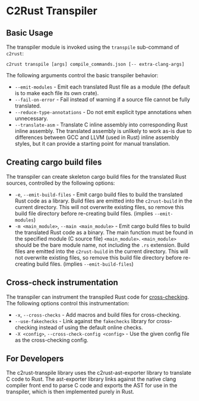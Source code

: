 # C2Rust Transpiler

## Basic Usage

The transpiler module is invoked using the `transpile` sub-command of `c2rust`:

    c2rust transpile [args] compile_commands.json [-- extra-clang-args]

The following arguments control the basic transpiler behavior:

- `--emit-modules` - Emit each translated Rust file as a module (the default is
  to make each file its own crate).
- `--fail-on-error` - Fail instead of warning if a source file cannot be fully
  translated.
- `--reduce-type-annotations` - Do not emit explicit type annotations when
  unnecessary.
- `--translate-asm` - Translate C inline assembly into corresponding Rust inline
  assembly. The translated assembly is unlikely to work as-is due to differences
  between GCC and LLVM (used in Rust) inline assembly styles, but it can provide
  a starting point for manual translation.

## Creating cargo build files

The transpiler can create skeleton cargo build files for the translated Rust sources, controlled by the following options:

- `-e`, `--emit-build-files` - Emit cargo build files to build the translated
  Rust code as a library. Build files are emitted into the `c2rust-build` in the
  current directory. This will not overwrite existing files, so remove this
  build file directory before re-creating build files. (implies `--emit-modules`)
- `-m <main_module>`, `--main <main_module>` - Emit cargo build files to build
  the translated Rust code as a binary. The main function must be found in the
  specified module (C source file) `<main_module>`. `<main_module>` should be
  the bare module name, not including the `.rs` extension. Build files are
  emitted into the `c2rust-build` in the current directory. This will not
  overwrite existing files, so remove this build file directory before
  re-creating build files. (implies `--emit-build-files`)

## Cross-check instrumentation

The transpiler can instrument the transpiled Rust code for
[cross-checking](../cross-checks/). The following options control this
instrumentation:

- `-x`, `--cross-checks` - Add macros and build files for cross-checking.
- `--use-fakechecks` - Link against the `fakechecks` library for cross-checking
  instead of using the default online checks.
- `-X <config>`, `--cross-check-config <config>` - Use the given config file as
  the cross-checking config.

## For Developers

The c2rust-transpile library uses the c2rust-ast-exporter library to translate C
code to Rust. The ast-exporter library links against the native clang compiler
front end to parse C code and exports the AST for use in the transpiler, which
is then implemented purely in Rust.
